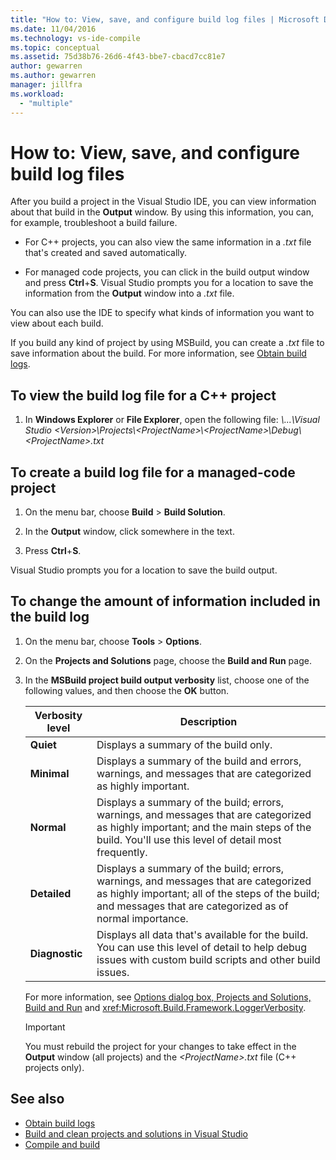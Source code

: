 ```yaml
---
title: "How to: View, save, and configure build log files | Microsoft Docs"
ms.date: 11/04/2016
ms.technology: vs-ide-compile
ms.topic: conceptual
ms.assetid: 75d38b76-26d6-4f43-bbe7-cbacd7cc81e7
author: gewarren
ms.author: gewarren
manager: jillfra
ms.workload:
  - "multiple"
---
```

# How to: View, save, and configure build log files

After you build a project in the Visual Studio IDE, you can view information about that build in the **Output** window. By using this information, you can, for example, troubleshoot a build failure. 

  - For C++ projects, you can also view the same information in a *.txt* file that's created and saved automatically. 

  - For managed code projects, you can click in the build output window and press **Ctrl**+**S**. Visual Studio prompts you for a location to save the information from the **Output** window into a *.txt* file. 
  
You can also use the IDE to specify what kinds of information you want to view about each build.

If you build any kind of project by using MSBuild, you can create a *.txt* file to save information about the build. For more information, see [Obtain build logs](../msbuild/obtaining-build-logs-with-msbuild.md).

## To view the build log file for a C++ project

1.  In **Windows Explorer** or **File Explorer**, open the following file: *\\...\Visual Studio \<Version\>\Projects\\<ProjectName\>\\<ProjectName\>\Debug\\<ProjectName\>.txt*

## To create a build log file for a managed-code project

1.  On the menu bar, choose **Build** > **Build Solution**.

2.  In the **Output** window, click somewhere in the text.

3.  Press **Ctrl**+**S**.

   Visual Studio prompts you for a location to save the build output.

## To change the amount of information included in the build log

1.  On the menu bar, choose **Tools** > **Options**.

2.  On the **Projects and Solutions** page, choose the **Build and Run** page.

3.  In the **MSBuild project build output verbosity** list, choose one of the following values, and then choose the **OK** button.

    |Verbosity level|Description|
    | - |-----------------|
    |**Quiet**|Displays a summary of the build only.|
    |**Minimal**|Displays a summary of the build and errors, warnings, and messages that are categorized as highly important.|
    |**Normal**|Displays a summary of the build; errors, warnings, and messages that are categorized as highly important; and the main steps of the build. You'll use this level of detail most frequently.|
    |**Detailed**|Displays a summary of the build; errors, warnings, and messages that are categorized as highly important; all of the steps of the build; and messages that are categorized as of normal importance.|
    |**Diagnostic**|Displays all data that's available for the build. You can use this level of detail to help debug issues with custom build scripts and other build issues.|

     For more information, see [Options dialog box,  Projects and Solutions, Build and Run](../ide/reference/options-dialog-box-projects-and-solutions-build-and-run.md) and <xref:Microsoft.Build.Framework.LoggerVerbosity>.

    > [!IMPORTANT]
    > You must rebuild the project for your changes to take effect in the **Output** window (all projects) and the *\<ProjectName>.txt* file (C++ projects only).

## See also

- [Obtain build logs](../msbuild/obtaining-build-logs-with-msbuild.md)
- [Build and clean projects and solutions in Visual Studio](../ide/building-and-cleaning-projects-and-solutions-in-visual-studio.md)
- [Compile and build](../ide/compiling-and-building-in-visual-studio.md)
